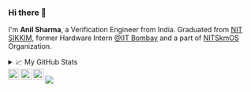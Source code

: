### Hi there 👋
I'm <b>Anil Sharma</b>, a Verification Engineer from India. Graduated from [NIT SIKKIM](https://www.nitsikkim.ac.in/), former Hardware Intern [@IIT Bombay](http://www.iitb.ac.in/) and a part of [NITSkmOS](https://github.com/NITSkmOS) Organization.

<details>
<summary>📈 My GitHub Stats</summary>
<p align="left"> <img src="https://github-readme-stats.vercel.app/api?username=aneels3&show_icons=true&theme=nightowl" alt="Anil's" />
</details>
<a href="https://twitter.com/aneels3_">
  <img align="left" alt="Anil Sharma | Twitter" width="22px" src="https://cdn.jsdelivr.net/npm/simple-icons@v3/icons/twitter.svg" />
</a>
<a href="https://www.linkedin.com/in/aneels3/">
  <img align="left" alt="Anil's LinkdeIN" width="22px" src="https://cdn.jsdelivr.net/npm/simple-icons@v3/icons/linkedin.svg" />
</a>
<a href="https://www.hackerrank.com/logical_beast/">
  <img align="left" alt="Anil's HackerRank" width="22px" src="https://cdn.jsdelivr.net/npm/simple-icons@3.9.0/icons/hackerrank.svg" />
</a>

![](https://visitor-badge.glitch.me/badge?page_id=aneels3.aneels3)
